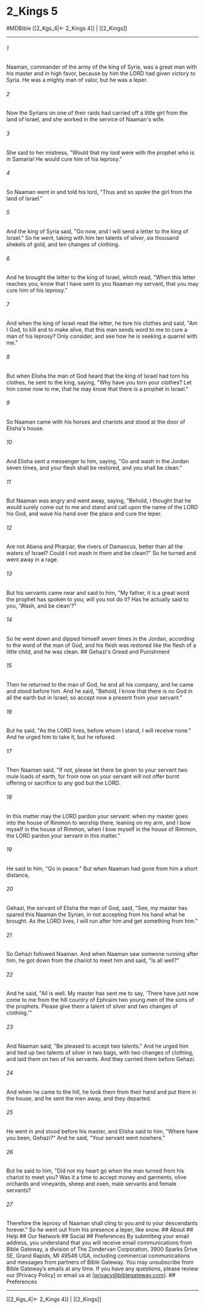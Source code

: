 # 2_Kings 5
#MDBible
[[2_Kgs_4|← 2_Kings 4]] | [[2_Kings]]

***


###### 1 
Naaman, commander of the army of the king of Syria, was a great man with his master and in high favor, because by him the LORD had given victory to Syria. He was a mighty man of valor, but he was a leper. 

###### 2 
Now the Syrians on one of their raids had carried off a little girl from the land of Israel, and she worked in the service of Naaman's wife. 

###### 3 
She said to her mistress, "Would that my lord were with the prophet who is in Samaria! He would cure him of his leprosy." 

###### 4 
So Naaman went in and told his lord, "Thus and so spoke the girl from the land of Israel." 

###### 5 
And the king of Syria said, "Go now, and I will send a letter to the king of Israel." So he went, taking with him ten talents of silver, six thousand shekels of gold, and ten changes of clothing. 

###### 6 
And he brought the letter to the king of Israel, which read, "When this letter reaches you, know that I have sent to you Naaman my servant, that you may cure him of his leprosy." 

###### 7 
And when the king of Israel read the letter, he tore his clothes and said, "Am I God, to kill and to make alive, that this man sends word to me to cure a man of his leprosy? Only consider, and see how he is seeking a quarrel with me." 

###### 8 
But when Elisha the man of God heard that the king of Israel had torn his clothes, he sent to the king, saying, "Why have you torn your clothes? Let him come now to me, that he may know that there is a prophet in Israel." 

###### 9 
So Naaman came with his horses and chariots and stood at the door of Elisha's house. 

###### 10 
And Elisha sent a messenger to him, saying, "Go and wash in the Jordan seven times, and your flesh shall be restored, and you shall be clean." 

###### 11 
But Naaman was angry and went away, saying, "Behold, I thought that he would surely come out to me and stand and call upon the name of the LORD his God, and wave his hand over the place and cure the leper. 

###### 12 
Are not Abana and Pharpar, the rivers of Damascus, better than all the waters of Israel? Could I not wash in them and be clean?" So he turned and went away in a rage. 

###### 13 
But his servants came near and said to him, "My father, it is a great word the prophet has spoken to you; will you not do it? Has he actually said to you, 'Wash, and be clean'?" 

###### 14 
So he went down and dipped himself seven times in the Jordan, according to the word of the man of God, and his flesh was restored like the flesh of a little child, and he was clean. ## Gehazi's Greed and Punishment 

###### 15 
Then he returned to the man of God, he and all his company, and he came and stood before him. And he said, "Behold, I know that there is no God in all the earth but in Israel; so accept now a present from your servant." 

###### 16 
But he said, "As the LORD lives, before whom I stand, I will receive none." And he urged him to take it, but he refused. 

###### 17 
Then Naaman said, "If not, please let there be given to your servant two mule loads of earth, for from now on your servant will not offer burnt offering or sacrifice to any god but the LORD. 

###### 18 
In this matter may the LORD pardon your servant: when my master goes into the house of Rimmon to worship there, leaning on my arm, and I bow myself in the house of Rimmon, when I bow myself in the house of Rimmon, the LORD pardon your servant in this matter." 

###### 19 
He said to him, "Go in peace." But when Naaman had gone from him a short distance, 

###### 20 
Gehazi, the servant of Elisha the man of God, said, "See, my master has spared this Naaman the Syrian, in not accepting from his hand what he brought. As the LORD lives, I will run after him and get something from him." 

###### 21 
So Gehazi followed Naaman. And when Naaman saw someone running after him, he got down from the chariot to meet him and said, "Is all well?" 

###### 22 
And he said, "All is well. My master has sent me to say, 'There have just now come to me from the hill country of Ephraim two young men of the sons of the prophets. Please give them a talent of silver and two changes of clothing.'" 

###### 23 
And Naaman said, "Be pleased to accept two talents." And he urged him and tied up two talents of silver in two bags, with two changes of clothing, and laid them on two of his servants. And they carried them before Gehazi. 

###### 24 
And when he came to the hill, he took them from their hand and put them in the house, and he sent the men away, and they departed. 

###### 25 
He went in and stood before his master, and Elisha said to him, "Where have you been, Gehazi?" And he said, "Your servant went nowhere." 

###### 26 
But he said to him, "Did not my heart go when the man turned from his chariot to meet you? Was it a time to accept money and garments, olive orchards and vineyards, sheep and oxen, male servants and female servants? 

###### 27 
Therefore the leprosy of Naaman shall cling to you and to your descendants forever." So he went out from his presence a leper, like snow. ## About ## Help ## Our Network ## Social ## Preferences By submitting your email address, you understand that you will receive email communications from Bible Gateway, a division of The Zondervan Corporation, 3900 Sparks Drive SE, Grand Rapids, MI 49546 USA, including commercial communications and messages from partners of Bible Gateway. You may unsubscribe from Bible Gateway&rsquo;s emails at any time. If you have any questions, please review our [Privacy Policy] or email us at [privacy@biblegateway.com]. ## Preferences

***

[[2_Kgs_4|← 2_Kings 4]] | [[2_Kings]]

